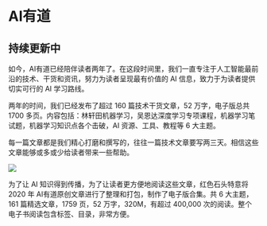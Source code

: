 # AI有道

## 持续更新中

如今，AI有道已经陪伴读者两年了。在这段时间里，我们一直专注于人工智能最前沿的技术、干货和资讯，努力为读者呈现最有价值的 AI 信息，致力于为读者提供切实可行的 AI 学习路线。

两年的时间，我们已经发布了超过 160 篇技术干货文章，52 万字，电子版总共 1700 多页。内容包括：林轩田机器学习，吴恩达深度学习专项课程，机器学习笔试题，机器学习知识点各个击破，AI 资源、工具、教程等 6 大主题。

每一篇文章都是我们精心打磨和撰写的，往往一篇技术文章要写两三天。相信这些文章能够或多或少给读者带来一些帮助。

![](https://mmbiz.qpic.cn/mmbiz_png/hflWRBRSEZ6lJ8RnicB8L9m1dRV5C3A7bZgAgd1VbicOrbcCJOpw2Kh4OzibqFPGBy7NZuOjaurgO57EhVKQgB9rA/640?wx_fmt=png&tp=webp&wxfrom=5&wx_lazy=1&wx_co=1)

为了让 AI 知识得到传播，为了让读者更方便地阅读这些文章，红色石头特意将 2020 年 AI有道原创文章进行了整理和打包，制作了电子版合集。共 6 大主题，161 篇精选文章，1759 页，52 万字，320M，有超过 400,000 次的阅读。整个电子书阅读包含标签、目录，非常方便。
